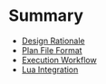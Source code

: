 # Summary

- [Design Rationale](./design-rationale.md)
- [Plan File Format](./plan-format.md)
- [Execution Workflow](./execution-workflow.md)
- [Lua Integration](./lua-integration.md)
